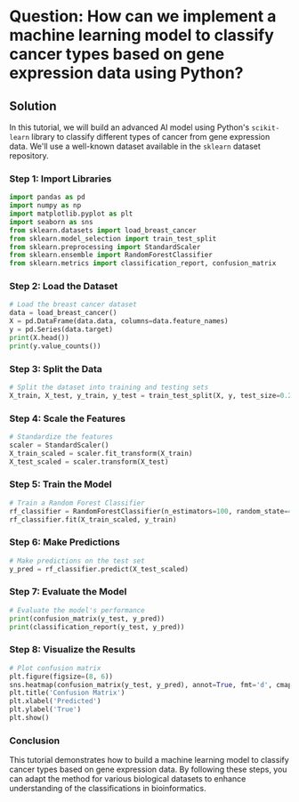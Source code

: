 # Question: How can we implement a machine learning model to classify cancer types based on gene expression data using Python?

## Solution

In this tutorial, we will build an advanced AI model using Python's `scikit-learn` library to classify different types of cancer from gene expression data. We'll use a well-known dataset available in the `sklearn` dataset repository.

### Step 1: Import Libraries

```python
import pandas as pd
import numpy as np
import matplotlib.pyplot as plt
import seaborn as sns
from sklearn.datasets import load_breast_cancer
from sklearn.model_selection import train_test_split
from sklearn.preprocessing import StandardScaler
from sklearn.ensemble import RandomForestClassifier
from sklearn.metrics import classification_report, confusion_matrix
```

### Step 2: Load the Dataset

```python
# Load the breast cancer dataset
data = load_breast_cancer()
X = pd.DataFrame(data.data, columns=data.feature_names)
y = pd.Series(data.target)
print(X.head())
print(y.value_counts())
```

### Step 3: Split the Data

```python
# Split the dataset into training and testing sets
X_train, X_test, y_train, y_test = train_test_split(X, y, test_size=0.2, random_state=42)
```

### Step 4: Scale the Features

```python
# Standardize the features
scaler = StandardScaler()
X_train_scaled = scaler.fit_transform(X_train)
X_test_scaled = scaler.transform(X_test)
```

### Step 5: Train the Model

```python
# Train a Random Forest Classifier
rf_classifier = RandomForestClassifier(n_estimators=100, random_state=42)
rf_classifier.fit(X_train_scaled, y_train)
```

### Step 6: Make Predictions

```python
# Make predictions on the test set
y_pred = rf_classifier.predict(X_test_scaled)
```

### Step 7: Evaluate the Model

```python
# Evaluate the model's performance
print(confusion_matrix(y_test, y_pred))
print(classification_report(y_test, y_pred))
```

### Step 8: Visualize the Results

```python
# Plot confusion matrix
plt.figure(figsize=(8, 6))
sns.heatmap(confusion_matrix(y_test, y_pred), annot=True, fmt='d', cmap='Blues')
plt.title('Confusion Matrix')
plt.xlabel('Predicted')
plt.ylabel('True')
plt.show()
```

### Conclusion

This tutorial demonstrates how to build a machine learning model to classify cancer types based on gene expression data. By following these steps, you can adapt the method for various biological datasets to enhance understanding of the classifications in bioinformatics.